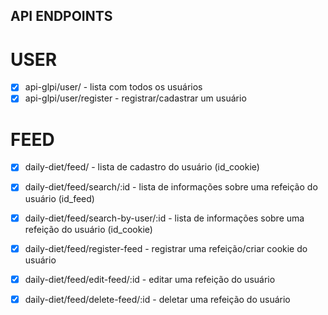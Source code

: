 
## API ENDPOINTS

# USER
- [x] api-glpi/user/ - lista com todos os usuários
- [x] api-glpi/user/register - registrar/cadastrar um usuário

# FEED
- [x] daily-diet/feed/ - lista de cadastro do usuário (id_cookie)
- [x] daily-diet/feed/search/:id - lista de informações sobre uma refeição do usuário (id_feed)
- [x] daily-diet/feed/search-by-user/:id - lista de informações sobre uma refeição do usuário (id_cookie)
- [x] daily-diet/feed/register-feed - registrar uma refeição/criar cookie do usuário
- [x] daily-diet/feed/edit-feed/:id - editar uma refeição do usuário
- [x] daily-diet/feed/delete-feed/:id - deletar uma refeição do usuário








